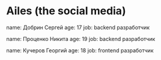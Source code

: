 # Ailes (the social media)
name: Добрин Сергей
age: 17
job: backend разработчик

name: Проценко Никита
age: 19
job: backend разработчик

name: Кучеров Георгий
age: 18
job: frontend разработчик
